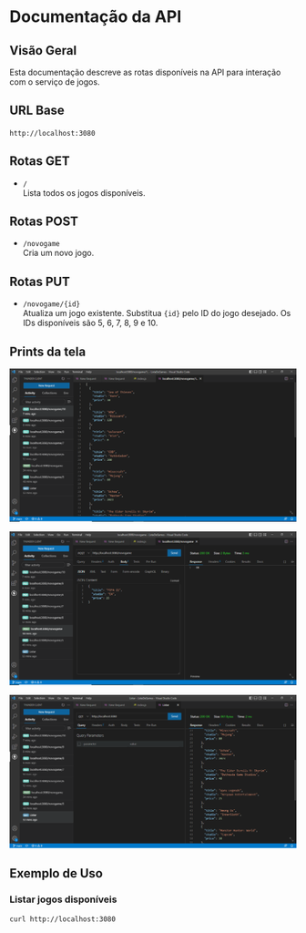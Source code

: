 # Documentação da API

## Visão Geral

Esta documentação descreve as rotas disponíveis na API para interação com o serviço de jogos.

## URL Base

`http://localhost:3080`

## Rotas GET

- `/`  
  Lista todos os jogos disponíveis.

## Rotas POST

- `/novogame`  
  Cria um novo jogo.

## Rotas PUT

- `/novogame/{id}`  
  Atualiza um jogo existente. Substitua `{id}` pelo ID do jogo desejado. Os IDs disponíveis são 5, 6, 7, 8, 9 e 10.

## Prints da tela
![Captura de Tela Principal](https://github.com/cristianbrunone/SENAI-NODE-JS/blob/main/CristianBrunone/ListaDeGames/images/rotas.PNG)

![Captura de Tela Principal](https://github.com/cristianbrunone/SENAI-NODE-JS/blob/main/CristianBrunone/ListaDeGames/images/rotas1.PNG)

![Captura de Tela Principal](https://github.com/cristianbrunone/SENAI-NODE-JS/blob/main/CristianBrunone/ListaDeGames/images/rotas2.PNG)


## Exemplo de Uso

### Listar jogos disponíveis

```bash
curl http://localhost:3080
